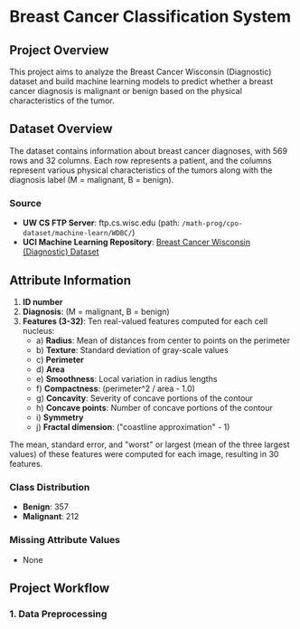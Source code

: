 # Breast Cancer Classification System


## Project Overview
This project aims to analyze the Breast Cancer Wisconsin (Diagnostic) dataset and build machine learning models to predict whether a breast cancer diagnosis is malignant or benign based on the physical characteristics of the tumor.

## Dataset Overview
The dataset contains information about breast cancer diagnoses, with 569 rows and 32 columns. Each row represents a patient, and the columns represent various physical characteristics of the tumors along with the diagnosis label (M = malignant, B = benign).

### Source
- **UW CS FTP Server**: ftp.cs.wisc.edu (path: `/math-prog/cpo-dataset/machine-learn/WDBC/`)
- **UCI Machine Learning Repository**: [Breast Cancer Wisconsin (Diagnostic) Dataset](https://archive.ics.uci.edu/ml/datasets/Breast+Cancer+Wisconsin+%28Diagnostic%29)

## Attribute Information
1. **ID number**
2. **Diagnosis**: (M = malignant, B = benign)
3. **Features (3-32)**: Ten real-valued features computed for each cell nucleus:
   - a) **Radius**: Mean of distances from center to points on the perimeter
   - b) **Texture**: Standard deviation of gray-scale values
   - c) **Perimeter**
   - d) **Area**
   - e) **Smoothness**: Local variation in radius lengths
   - f) **Compactness**: (perimeter^2 / area - 1.0)
   - g) **Concavity**: Severity of concave portions of the contour
   - h) **Concave points**: Number of concave portions of the contour
   - i) **Symmetry**
   - j) **Fractal dimension**: ("coastline approximation" - 1)
   
The mean, standard error, and "worst" or largest (mean of the three largest values) of these features were computed for each image, resulting in 30 features.

### Class Distribution
- **Benign**: 357
- **Malignant**: 212

### Missing Attribute Values
- None

## Project Workflow

### 1. Data Preprocessing
